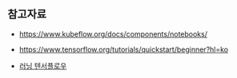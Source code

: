 



## 참고자료 ##

* https://www.kubeflow.org/docs/components/notebooks/

* https://www.tensorflow.org/tutorials/quickstart/beginner?hl=ko

* [러닝 텐서플로우](https://excelsior-cjh.tistory.com/148?category=940399)
